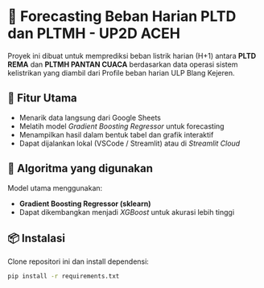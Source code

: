 # 🔋 Forecasting Beban Harian PLTD dan PLTMH - UP2D ACEH

Proyek ini dibuat untuk memprediksi beban listrik harian (H+1) antara **PLTD REMA** dan **PLTMH PANTAN CUACA** 
berdasarkan data operasi sistem kelistrikan yang diambil dari Profile beban harian ULP Blang Kejeren.

## 🚀 Fitur Utama
- Menarik data langsung dari Google Sheets
- Melatih model *Gradient Boosting Regressor* untuk forecasting
- Menampilkan hasil dalam bentuk tabel dan grafik interaktif
- Dapat dijalankan lokal (VSCode / Streamlit) atau di *Streamlit Cloud*

## 🧠 Algoritma yang digunakan
Model utama menggunakan:
- **Gradient Boosting Regressor (sklearn)**
- Dapat dikembangkan menjadi *XGBoost* untuk akurasi lebih tinggi

## 📦 Instalasi
Clone repositori ini dan install dependensi:
```bash
pip install -r requirements.txt
